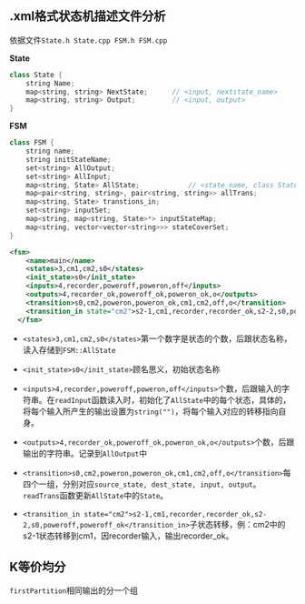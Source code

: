 ## .xml格式状态机描述文件分析

依据文件`State.h State.cpp FSM.h FSM.cpp`

**State**

```c++
class State {
    string Name;
    map<string, string> NextState;		// <input, nextstate_name>
    map<string, string> Output;			// <input, output>
}
```

**FSM**

```c++
class FSM {
    string name;
    string initStateName;
    set<string> AllOutput;
    set<string> AllInput;
    map<string, State> AllState;			// <state_name, class State>
    map<pair<string, string>, pair<string, string>> allTrans;
    map<string, State> transtions_in;
    set<string> inputSet;
    map<string, map<string, State>*> inputStateMap;
    map<string, vector<vector<string>>> stateCoverSet;
}
```



```xml
<fsm>
    <name>main</name>
    <states>3,cm1,cm2,s0</states>
    <init_state>s0</init_state>
    <inputs>4,recorder,poweroff,poweron,off</inputs>
    <outputs>4,recorder_ok,poweroff_ok,poweron_ok,o</outputs>
    <transition>s0,cm2,poweron,poweron_ok,cm1,cm2,off,o</transition>
    <transition_in state="cm2">s2-1,cm1,recorder,recorder_ok,s2-2,s0,poweroff,poweroff_ok</transition_in>
  </fsm>
```



- `<states>3,cm1,cm2,s0</states>`第一个数字是状态的个数，后跟状态名称，读入存储到`FSM::AllState`
- `<init_state>s0</init_state>`顾名思义，初始状态名称

- `<inputs>4,recorder,poweroff,poweron,off</inputs>`个数，后跟输入的字符串。在`readInput`函数读入时，初始化了`AllState`中的每个状态，具体的，将每个输入所产生的输出设置为`string("")`，将每个输入对应的转移指向自身。
- `<outputs>4,recorder_ok,poweroff_ok,poweron_ok,o</outputs>`个数，后跟输出的字符串。记录到`AllOutput`中

- `<transition>s0,cm2,poweron,poweron_ok,cm1,cm2,off,o</transition>`每四个一组，分别对应`source_state, dest_state, input, output`。`readTrans`函数更新`AllState`中的`State`。
- `<transition_in state="cm2">s2-1,cm1,recorder,recorder_ok,s2-2,s0,poweroff,poweroff_ok</transition_in>`子状态转移，例：cm2中的s2-1状态转移到cm1，因recorder输入，输出recorder_ok。

## K等价均分

`firstPartition`相同输出的分一个组